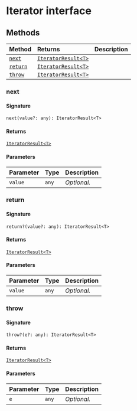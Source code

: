 # Iterator interface













## Methods

| Method	   |  Returns	| Description|
|:-------------|:-------|:-----------|
|[`next`](#next)      | [`IteratorResult<T>`](../es6-collections/iteratorresult.md) |  |
|[`return`](#return)      | [`IteratorResult<T>`](../es6-collections/iteratorresult.md) |  |
|[`throw`](#throw)      | [`IteratorResult<T>`](../es6-collections/iteratorresult.md) |  |




### next



#### Signature
`next(value?: any): IteratorResult<T>`

#### Returns
[`IteratorResult<T>`](../es6-collections/iteratorresult.md)


#### Parameters


| Parameter	   | Type    | Description |
|:-------------|:---------------|:------------|
| `value`    | `any` | _Optional._ |


### return



#### Signature
`return?(value?: any): IteratorResult<T>`

#### Returns
[`IteratorResult<T>`](../es6-collections/iteratorresult.md)


#### Parameters


| Parameter	   | Type    | Description |
|:-------------|:---------------|:------------|
| `value`    | `any` | _Optional._ |


### throw



#### Signature
`throw?(e?: any): IteratorResult<T>`

#### Returns
[`IteratorResult<T>`](../es6-collections/iteratorresult.md)


#### Parameters


| Parameter	   | Type    | Description |
|:-------------|:---------------|:------------|
| `e`    | `any` | _Optional._ |

